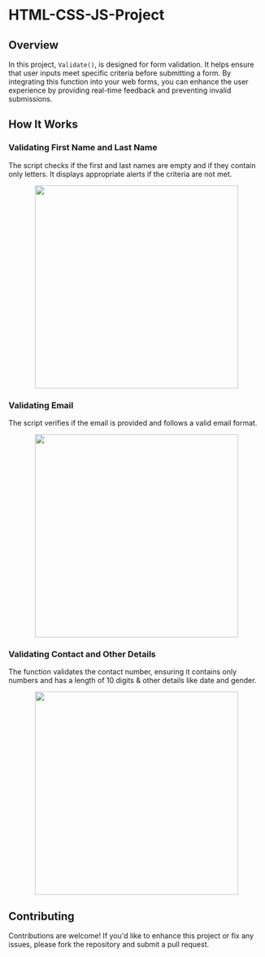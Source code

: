 # HTML-CSS-JS-Project

## Overview

In this project, `Validate()`, is designed for form validation. It helps ensure that user inputs meet specific criteria before submitting a form. By integrating this function into your web forms, you can enhance the user experience by providing real-time feedback and preventing invalid submissions.

## How It Works

### Validating First Name and Last Name
The script checks if the first and last names are empty and if they contain only letters. It displays appropriate alerts if the criteria are not met.

<p align="center">
<img width="400" src="https://github.com/rakshitpandey2003/Triweb-Learning/assets/110710174/c359a942-b510-4df6-b857-d1be2db56054">
</p>

### Validating Email
The script verifies if the email is provided and follows a valid email format.

<p align="center">
<img width="400" src="https://github.com/rakshitpandey2003/Triweb-Learning/assets/110710174/8a6df967-0178-4835-b44d-211c36432db2">
</p>

### Validating Contact and Other Details
The function validates the contact number, ensuring it contains only numbers and has a length of 10 digits & other details like date and gender.

<p align="center">
<img width="400" src="https://github.com/rakshitpandey2003/Triweb-Learning/assets/110710174/a3cbb671-1a0b-4f48-86bd-af98a3f1147a">
</p>


## Contributing

Contributions are welcome! If you'd like to enhance this project or fix any issues, please fork the repository and submit a pull request.
